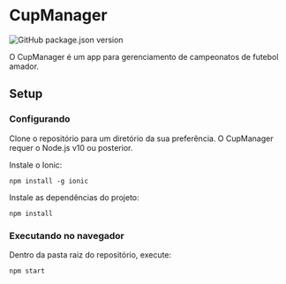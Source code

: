 # CupManager
![GitHub package.json version](https://img.shields.io/badge/version-1.1.2-brightgreen)

O CupManager é um app para gerenciamento de campeonatos de futebol amador.

## Setup
### Configurando

Clone o repositório para um diretório da sua preferência. O CupManager requer o Node.js v10 ou posterior.

Instale o Ionic:

    npm install -g ionic
Instale as dependências do projeto:

    npm install

### Executando  no navegador
Dentro da pasta raiz do repositório, execute:

    npm start
